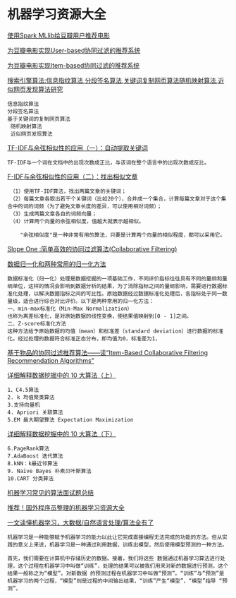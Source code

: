 # 机器学习资源大全
[使用Spark MLlib给豆瓣用户推荐电影](http://www.colobu.com/2015/11/30/movie-recommendation-for-douban-users-by-spark-mllib/)

[为豆瓣电影实现User-based协同过滤的推荐系统](http://www.colobu.com/2015/12/02/user-based-recommender-for-douban-movies/)

[为豆瓣电影实现Item-based协同过滤的推荐系统](http://www.colobu.com/2015/12/03/item-based-recommender-for-douban-movies/)



[搜索引擎算法:信息指纹算法,分段签名算法,关键词复制网页算法随机映射算法,近似网页发现算法研究](http://www.xituzhidu.net/post/271.html)

	信息指纹算法
	分段签名算法
	基于关键词的复制网页算法
	 随机映射算法
	 近似网页发现算法


[TF-IDF与余弦相似性的应用（一）：自动提取关键词](http://www.ruanyifeng.com/blog/2013/03/tf-idf.html)

	TF-IDF与一个词在文档中的出现次数成正比，与该词在整个语言中的出现次数成反比。
	
[F-IDF与余弦相似性的应用（二）：找出相似文章](http://www.ruanyifeng.com/blog/2013/03/cosine_similarity.html)	
	
	　（1）使用TF-IDF算法，找出两篇文章的关键词；
	　（2）每篇文章各取出若干个关键词（比如20个），合并成一个集合，计算每篇文章对于这个集合中的词的词频（为了避免文章长度的差异，可以使用相对词频）；
	　（3）生成两篇文章各自的词频向量；
	　（4）计算两个向量的余弦相似度，值越大就表示越相似。
		
		"余弦相似度"是一种非常有用的算法，只要是计算两个向量的相似程度，都可以采用它。		

[Slope One :简单高效的协同过滤算法(Collaborative Filtering)](http://www.cnblogs.com/kuber/archive/2008/06/10/1216846.html)


[数据归一化和两种常用的归一化方法](http://www.cnblogs.com/chaosimple/archive/2013/07/31/3227271.html)

	数据标准化（归一化）处理是数据挖掘的一项基础工作，不同评价指标往往具有不同的量纲和量纲单位，这样的情况会影响到数据分析的结果，为了消除指标之间的量纲影响，需要进行数据标准化处理，以解决数据指标之间的可比性。原始数据经过数据标准化处理后，各指标处于同一数量级，适合进行综合对比评价。以下是两种常用的归一化方法：
	一、min-max标准化（Min-Max Normalization）
	也称为离差标准化，是对原始数据的线性变换，使结果值映射到[0 - 1]之间。
	二、Z-score标准化方法
	这种方法给予原始数据的均值（mean）和标准差（standard deviation）进行数据的标准化。经过处理的数据符合标准正态分布，即均值为0，标准差为1，	


[基于物品的协同过滤推荐算法——读“Item-Based Collaborative Filtering Recommendation Algorithms”](http://blog.csdn.net/huagong_adu/article/details/7362908)

[详细解释数据挖掘中的 10 大算法（上）](http://blog.jobbole.com/90316/)
	
	1、C4.5算法
	2. k 均值聚类算法
	3.支持向量机
	4. Apriori 关联算法
	5.EM 最大期望算法 Expectation Maximization
	
[详细解释数据挖掘中的 10 大算法（下）](http://blog.jobbole.com/89037/)

	6.PageRank算法
	7.AdaBoost 迭代算法
	8.kNN：k最近邻算法
	9. Naive Bayes 朴素贝叶斯算法
	10.CART 分类算法
	

[机器学习常见的算法面试题总结](http://www.codeceo.com/article/machine-learn-algorithm-interview.html)



[推荐！国外程序员整理的机器学习资源大全](http://blog.jobbole.com/73806/)

[一文读懂机器学习，大数据/自然语言处理/算法全有了](http://blog.csdn.net/bluejoe2000/article/details/50890001)

	机器学习是一种能够赋予机器学习的能力以此让它完成直接编程无法完成的功能的方法。但从实践的意义上来说，机器学习是一种通过利用数据，训练出模型，然后使用模型预测的一种方法。
	
	首先，我们需要在计算机中存储历史的数据。接着，我们将这些 数据通过机器学习算法进行处理，这个过程在机器学习中叫做“训练”，处理的结果可以被我们用来对新的数据进行预测，这个结果一般称之为“模型”。对新数据 的预测过程在机器学习中叫做“预测”。“训练”与“预测”是机器学习的两个过程，“模型”则是过程的中间输出结果，“训练”产生“模型”，“模型”指导 “预测”。

